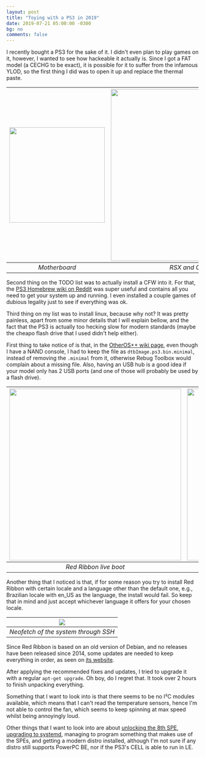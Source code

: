 ```yaml
---
layout: post
title: "Toying with a PS3 in 2019"
date: 2019-07-21 05:00:00 -0300
bg: no
comments: false
---
```


I recently bought a PS3 for the sake of it. I didn't even plan to play games on it, however, I wanted to see how hackeable it actually is. Since I got a FAT model (a CECHG to be exact), it is possible for it to suffer from the infamous YLOD, so the first thing I did was to open it up and replace the thermal paste.


| <img src="{{ site.baseurl }}/images/ps3/guts.jpeg" width="250"> | <img src="{{ site.baseurl }}/images/ps3/rsx-cell.jpeg" width="450"> |
|:--: | :--:| 
| *Motherboard* | *RSX and Cell chips* |

Second thing on the TODO list was to actually install a CFW into it. For that, the [PS3 Homebrew wiki on Reddit](https://www.reddit.com/r/ps3homebrew/wiki/index) was super useful and contains all you need to get your system up and running. I even installed a couple games of dubious legality just to see if everything was ok.

Third thing on my list was to install linux, because why not? It was pretty painless, apart from some minor details that I will explain bellow, and the fact that the PS3 is actually too hecking slow for modern standards (maybe the cheapo flash drive that I used didn't help either).

First thing to take notice of is that, in the [OtherOS++ wiki page](https://www.reddit.com/r/ps3homebrew/wiki/otheros), even though I have a NAND console, I had to keep the file as `dtbImage.ps3.bin.minimal`, instead of removing the `.minimal` from it, otherwise Rebug Toolbox would complain about a missing file. Also, having an USB hub is a good idea if your model only has 2 USB ports (and one of those will probably be used by a flash drive).

| <img src="{{ site.baseurl }}/images/ps3/live.jpg" width="450"> | <img src="{{ site.baseurl }}/images/ps3/hub.jpg" width="450"> |
|:--: | :--:| 
| *Red Ribbon live boot* | *Hub with keyboard, mouse and flash drive* |

Another thing that I noticed is that, if for some reason you try to install Red Ribbon with certain locale and a language other than the default one, e.g., Brazilian locale with en_US as the language, the install would fail. So keep that in mind and just accept whichever language it offers for your chosen locale.


| <img src="{{ site.baseurl }}/images/ps3/installed.jpg"> | 
|:--:| 
| *Neofetch of the system through SSH* |

Since Red Ribbon is based on an old version of Debian, and no releases have been released since 2014, some updates are needed to keep everything in order, as seen on [its website](https://redribbongnulinux.000webhostapp.com/).

After applying the recommended fixes and updates, I tried to upgrade it with a regular `apt-get upgrade`. Oh boy, do I regret that. It took over 2 hours to finish unpacking everything. 

Something that I want to look into is that there seems to be no I²C modules available, which means that I can't read the temperature sensors, hence I'm not able to control the fan, which seems to keep spinning at max speed whilst being annoyingly loud.

Other things that I want to look into are about [unlocking the 8th SPE](https://www.psdevwiki.com/ps3/Unlocking_the_8th_SPE), [upgrading to systemd](https://wiki.debian.org/systemd#Installation), managing to program something that makes use of the SPEs, and getting a modern distro installed, although I'm not sure if any distro still supports PowerPC BE, nor if the PS3's CELL is able to run in LE.